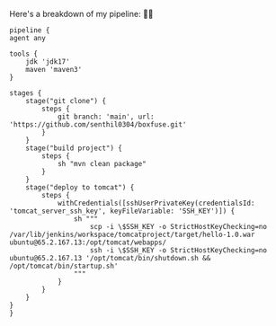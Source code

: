 Here's a breakdown of my pipeline: 🌟🎉

    pipeline {
    agent any 

    tools {
        jdk 'jdk17'
        maven 'maven3'
    }

    stages {
        stage("git clone") {
            steps {
                git branch: 'main', url: 'https://github.com/senthil0304/boxfuse.git'
            }
        }
        stage("build project") {
            steps {
                sh "mvn clean package"
            }
        }
        stage("deploy to tomcat") {
            steps {
                withCredentials([sshUserPrivateKey(credentialsId: 'tomcat_server_ssh_key', keyFileVariable: 'SSH_KEY')]) {
                    sh """
                        scp -i \$SSH_KEY -o StrictHostKeyChecking=no /var/lib/jenkins/workspace/tomcatproject/target/hello-1.0.war ubuntu@65.2.167.13:/opt/tomcat/webapps/
                        ssh -i \$SSH_KEY -o StrictHostKeyChecking=no ubuntu@65.2.167.13 '/opt/tomcat/bin/shutdown.sh && /opt/tomcat/bin/startup.sh'
                    """
                }
            }
        }
    }
    }
